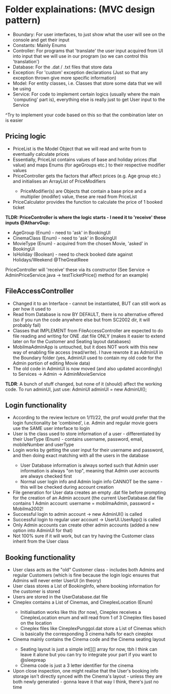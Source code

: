 # Folder explainations: (MVC design pattern)
<ul>
    <li>Boundary: For user interfaces, to just show what the user will see on the console and get their input</li>
    <li>Constants: Mainly Enums</li>
    <li>Controller: For programs that 'translate' the user input acquired from UI into input that we will use in our program (so we can control this 'translation')</li>
    <li>Database: For the .dat / .txt files that store data</li>
    <li>Exception: For 'custom' exception declarations (Just so that any exception thrown give more specific information)</li>
    <li>Model: For entity classes, i.e. Classes that store some data that we will be using</li>
    <li>Service: For code to implement certain logics (usually where the main 'computing' part is), everything else is really just to get User input to the Service</li>
</ul>
^Try to implement your code based on this so that the combination later on is easier

## Pricing logic
<ul>
    <li>PriceList is the Model Object that we will read and write from to eventually calculate prices</li>
    <li>Essentially, PriceList contains values of base and holiday prices (flat value) and maps Enums (for ageGroups etc.) to their respective modifier values</li>
    <li>PriceController gets the factors that affect prices (e.g. Age group etc.) and initialises an ArrayList of PriceModifiers</li>
    <ul>
        <li>PriceModifier(s) are Objects that contain a base price and a multiplier (modifer) value, these are read from PriceList</li>
    </ul>
    <li>PriceCalculator provides the function to calculate the price of 1 booked ticket</li>
</ul>
<b>TLDR: PriceController is where the logic starts - I need it to 'receive' these inputs @AtharvGup:</b>
<ul>
    <li>AgeGroup (Enum) - need to 'ask' in BookingUI</li>
    <li>CinemaClass (Enum) - need to 'ask' in BookingUI</li>
    <li>MovieType (Enum) - acquired from the chosen Movie, 'asked' in BookingUI</li>
    <li>IsHoliday (Boolean) - need to check booked date against Holidays/Weekend @TheGreatReee</li>
</ul>
PriceController will 'receive' these via its constructor (See Service -> AdminPriceService.java -> testTicketPrice() method for an example)

## FileAccessController
<ul>
    <li>Changed it to an Interface - cannot be instantiated, BUT can still work as per how it used to</li>
    <li>Read from Database is now BY DEFAULT, there is no alternative offered (so if you run the code anywhere else but from SC2002 dir, it will probably fail)</li>
    <li>Classes that IMPLEMENT from FileAccessController are expected to do file reading and writing for ONE .dat file ONLY (makes it easier to extend later on for the Customer and Seating layout databases)</li>
    <li>MobilmaAdminApp is untouched, but it does NOT work with this new way of enabling file access (read/write). I have rewrote it as AdminUI in the Boundary folder (yes, AdminUI used to contain my old code for the Admin portion of editing Movie data)</li>
    <li>The old code in AdminUI is now moved (and also updated accordingly) to Services -> Admin -> AdminMovieService</li>
</ul>
<b>TLDR</b>: A bunch of stuff changed, but none of it (should) affect the working code. To run adminUI, just use: AdminUI adminUI = new AdminUI();

## Login functionality
<ul>
    <li>According to the review lecture on 1/11/22, the prof would prefer that the login functionality be 'combined', i.e. Admin and regular movie goers use the SAME user interface to login</li>
    <li>User is the class used to store information of a user - differentiated by their UserType (Enum) - contains username, password, email, mobileNumber and userType</li>
    <li>Login works by getting the user input for their username and password, and then doing exact matching with all the users in the database</li>
    <ul>
        <li>User Database information is always sorted such that Admin user information is always "on top", meaning that Admin user accounts are always checked first</li>
        <li>Normal user login info and Admin login info CANNOT be the same - this will be checked during account creation</li>
    </ul>
    <li>File generation for User data creates an empty .dat file before prompting for the creation of an Admin account (the current UserDatabase.dat file contains 1 Admin account: username = mobilmaAdmin, password = Mobilma2002!</li>
    <li>Successful login to admin account -> new AdminUI() is called</li>
    <li>Successful login to regular user account -> UserUI.UserApp() is called</li>
    <li>Only Admin accounts can create other admin accounts (added a new option into AdminUI for that)</li>
    <li>Not 100% sure if it will work, but can try having the Customer class inherit from the User class</li>
</ul>

## Booking functionality
<ul>
    <li>User class acts as the "old" Customer class - includes both Admins and regular Customers (which is fine because the login logic ensures that Admins will never enter UserUI (in theory)</li>
    <li>User class stores a List of BookingInfo, where booking information for the customer is stored</li>
    <li>Users are stored in the UserDatabase.dat file</li>
    <li>Cineplex contains a List of Cinemas, and CineplexLocation (Enum)</li>
    <ul>
        <li>Initialisation works like this (for now), Cineplex receives a CineplexLocation enum and will read from 1 of 3 Cineplex files based on the location</li>
        <li>Cineplex files like CineplexPunggol.dat store a List of Cinemas which is basically the corresponding 3 cinema halls for each cineplex</li>
    </ul>
    <li>Cinema mainly contains the Cinema code and the Cinema seating layout</li>
    <ul>
        <li>Seating layout is just a simple int[][] array for now, tbh I think can leave it alone but you can try to integrate your part if you want to @sleepreap</li>
        <li>Cinema code is just a 3 letter identifier for the cinema</li>
    </ul>
    <li>Upon close inspection, one might realise that the User's booking info storage isn't directly synced with the Cinema's layout - unless they are both newly generated - gonna leave it that way I think, there's just no time</li>
</ul>

